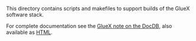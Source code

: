 This directory contains scripts and makefiles to support builds of the
GlueX software stack.

For complete documentation see the [GlueX note on the DocDB](https://halldweb.jlab.org/doc-public/DocDB/ShowDocument?docid=2793), also available as [HTML](https://halldweb.jlab.org/docs/gluex_build_web/). 
